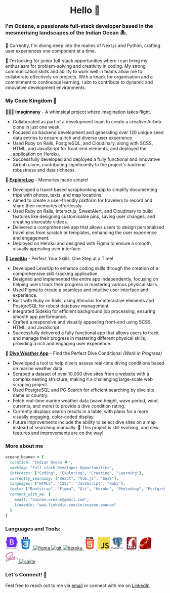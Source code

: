 <h1 align='center'>Hello 👋</h1>
<h3>I'm Océane, a passionate full-stack developer based in the mesmerising landscapes of the Indian Ocean 🏝️. </h3>

🌱 Currently, I'm diving deep into the realms of Next.js and Python, crafting user experiences one component at a time.

🤝 I'm looking for junior full-stack opportunities where I can bring my enthusiasm for problem-solving and creativity in coding. My strong communication skills and ability to work well in teams allow me to collaborate effectively on projects. With a knack for organisation and a commitment to continuous learning, I aim to contribute to dynamic and innovative development environments.

<h3>My Code Kingdom 🚀</h3>

👩🏻‍🍼 <a href='https://github.com/Oce-ane/Explore_Log'>**Imaginnany**</a> - A whimsical project where imagination takes flight.
- Collaborated as part of a development team to create a creative Airbnb clone in just one week.
- Focused on backend development and generating over 120 unique seed data entries to ensure a rich and diverse user experience.
- Used Ruby on Rails, PostgreSQL, and Cloudinary, along with SCSS, HTML, and JavaScript for front-end elements, and deployed the application on Heroku.
- Successfully developed and deployed a fully functional and innovative Airbnb clone, contributing significantly to the project's backend robustness and data richness.
  
🚌 <a href='https://github.com/Oce-ane/imaginanny'>**ExploreLog**</a> - Memories made simple!
- Developed a travel-based scrapbooking app to simplify documenting trips with photos, texts, and map locations.
- Aimed to create a user-friendly platform for travelers to record and share their memories effortlessly.
- Used Ruby on Rails, Interact.js, SweetAlert, and Cloudinary to build features like designing customisable pins, saving user changes, and creating shareable videos.
- Delivered a comprehensive app that allows users to design personalised travel pins from scratch or templates, enhancing the user experience and engagement.
- Deployed on Heroku and designed with Figma to ensure a smooth, visually appealing user interface.

💪 <a href='https://github.com/Oce-ane/LevelUp'>**LevelUp**</a> - Perfect Your Skills, One Step at a Time!
- Developed LevelUp to enhance coding skills through the creation of a comprehensive skill-tracking application.
- Designed and implemented the entire app independently, focusing on helping users track their progress in mastering various physical skills.
- Used Figma to create a seamless and intuitive user interface and experience.
- Built with Ruby on Rails, using Stimulus for interactive elements and PostgreSQL for robust database management.
- Integrated Sidekiq for efficient background job processing, ensuring smooth app performance.
- Crafted a responsive and visually appealing front-end using SCSS, HTML, and JavaScript.
- Successfully delivered a fully functional app that allows users to track and manage their progress in mastering different physical skills, providing a rich and engaging user experience.

🌊 <a href='https://github.com/Oce-ane/diving-weather-app'>**Dive Weather App**</a> - Find the Perfect Dive Conditions! _(Work in Progress)_
- Developed a tool to help divers assess real-time diving conditions based on marine weather data.
- Scraped a dataset of over 10,000 dive sites from a website with a complex nesting structure, making it a challenging large-scale web scraping project.
- Used PostgreSQL and PG Search for efficient searching by dive site name or country.
- Fetch real-time marine weather data (wave height, wave period, wind, currents, and more) to provide a dive condition rating.
- Currently displays search results in a table, with plans for a more visually engaging, color-coded display.
- Future improvements include the ability to select dive sites on a map instead of searching manually.
🔨 This project is still evolving, and new features and improvements are on the way!


<h3>More about me</h3>

```ruby
oceane_bounan = {
  location: "Indian Ocean 🏝️",
  seeking: "Full-stack Developer Opportunities",
  interests: ["Coding", "Exploring", "Creating", "Learning"],
  currently_learning: ["React", "Vue.js", "Sass"],
  languages: ["HTML5", "CSS3", "JavaScript", "Ruby"],
  tools: ["Bootstrap", "Figma", "Git", "Heroku", "Photoshop", "PostgreSQL", "Postman", "Puppeteer", "Rails", "Redis", "SQLite"],
  connect_with_me: {
    email: "bounan.oceane@gmail.com",
    linkedin: "www.linkedin.com/in/oceane-bounan"
  }
}
```

<h3 align="left">Languages and Tools:</h3>
<p align="left"> <a href="https://getbootstrap.com" target="_blank" rel="noreferrer"> <img src="https://raw.githubusercontent.com/devicons/devicon/master/icons/bootstrap/bootstrap-plain-wordmark.svg" alt="bootstrap" width="40" height="40"/> </a> <a href="https://www.w3schools.com/css/" target="_blank" rel="noreferrer"> <img src="https://raw.githubusercontent.com/devicons/devicon/master/icons/css3/css3-original-wordmark.svg" alt="css3" width="40" height="40"/> </a> <a href="https://www.figma.com/" target="_blank" rel="noreferrer"> <img src="https://www.vectorlogo.zone/logos/figma/figma-icon.svg" alt="figma" width="40" height="40"/> </a> <a href="https://git-scm.com/" target="_blank" rel="noreferrer"> <img src="https://www.vectorlogo.zone/logos/git-scm/git-scm-icon.svg" alt="git" width="40" height="40"/> </a> <a href="https://heroku.com" target="_blank" rel="noreferrer"> <img src="https://www.vectorlogo.zone/logos/heroku/heroku-icon.svg" alt="heroku" width="40" height="40"/> </a> <a href="https://www.w3.org/html/" target="_blank" rel="noreferrer"> <img src="https://raw.githubusercontent.com/devicons/devicon/master/icons/html5/html5-original-wordmark.svg" alt="html5" width="40" height="40"/> </a> <a href="https://developer.mozilla.org/en-US/docs/Web/JavaScript" target="_blank" rel="noreferrer"> <img src="https://raw.githubusercontent.com/devicons/devicon/master/icons/javascript/javascript-original.svg" alt="javascript" width="40" height="40"/> </a> <a href="https://www.postgresql.org" target="_blank" rel="noreferrer"> <img src="https://raw.githubusercontent.com/devicons/devicon/master/icons/postgresql/postgresql-original-wordmark.svg" alt="postgresql" width="40" height="40"/> </a> <a href="https://rubyonrails.org" target="_blank" rel="noreferrer"> <img src="https://raw.githubusercontent.com/devicons/devicon/master/icons/rails/rails-original-wordmark.svg" alt="rails" width="40" height="40"/> </a> <a href="https://www.ruby-lang.org/en/" target="_blank" rel="noreferrer"> <img src="https://raw.githubusercontent.com/devicons/devicon/master/icons/ruby/ruby-original.svg" alt="ruby" width="40" height="40"/> </a> <a href="https://sass-lang.com" target="_blank" rel="noreferrer"> <img src="https://raw.githubusercontent.com/devicons/devicon/master/icons/sass/sass-original.svg" alt="sass" width="40" height="40"/> </a> <a href="https://www.sqlite.org/" target="_blank" rel="noreferrer"> <img src="https://www.vectorlogo.zone/logos/sqlite/sqlite-icon.svg" alt="sqlite" width="40" height="40"/> </a> </p>


<h3>Let's Connect! 📩</h3>
Feel free to reach out to me via <a href="mailto:bounan.oceane@gmail.com">email</a> or connect with me on 
<a href="https://www.linkedin.com/in/oceane-bounan">LinkedIn</a>



